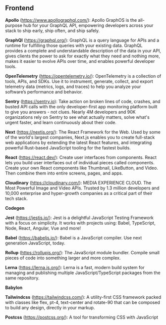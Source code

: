 ## Frontend

**Apollo** (https://www.apollographql.com/): Apollo GraphOS is the all-purpose hub for your GraphQL API, empowering developers across your stack to ship early, ship often, and ship safely.

**GraphQl** (https://graphql.org/): GraphQL is a query language for APIs and a runtime for fulfilling those queries with your existing data. GraphQL provides a complete and understandable description of the data in your API, gives clients the power to ask for exactly what they need and nothing more, makes it easier to evolve APIs over time, and enables powerful developer tools.

**OpenTelemetry** (https://opentelemetry.io/): OpenTelemetry is a collection of tools, APIs, and SDKs. Use it to instrument, generate, collect, and export telemetry data (metrics, logs, and traces) to help you analyze your software’s performance and behavior.

**Sentry** (https://sentry.io): Take action on broken lines of code, crashes, and busted API calls with the only
developer-first app monitoring platform built to give you answers - not clues. Nearly 4M developers and 90K organizations rely on Sentry to see what actually matters, solve what's urgent faster, and learn continuously about their code.

**Next** (https://nextjs.org/): The React Framework for the Web. Used by some of the world's largest companies, Next.js enables you to create full-stack web applications by extending the latest React features, and integrating powerful Rust-based JavaScript tooling for the fastest builds.

**React** (https://react.dev/): Create user interfaces from components. React lets you build user interfaces out of individual pieces called components. Create your own React components like Thumbnail, LikeButton, and Video. Then combine them into entire screens, pages, and apps.

**Cloudinary** (https://cloudinary.com/): MEDIA EXPERIENCE CLOUD. The Most Powerful Image and Video APIs. Trusted by 1.3 million developers and 10,000 enterprise and hyper-growth companies as a critical part of their tech stack.

**Codegen**

**Jest** (https://jestjs.io/): Jest is a delightful JavaScript Testing Framework with a focus on simplicity. It works with projects using: Babel, TypeScript, Node, React, Angular, Vue and more!

**Babel** (https://babeljs.io/): Babel is a JavaScript compiler. Use next generation JavaScript, today.

**Rollup** (https://rollupjs.org/): The JavaScript module bundler. Compile small pieces of code into something larger and more complex.

**Lerna** (https://lerna.js.org/): Lerna is a fast, modern build system for managing and publishing multiple JavaScript/TypeScript packages from the same repository.

**Babylon**

**Tailwindcss** (https://tailwindcss.com/): A utility-first CSS framework packed with classes like flex, pt-4, text-center and rotate-90 that can be composed to build any design, directly in your markup.

**Postcss** (https://postcss.org/): A tool for transforming CSS with JavaScript